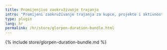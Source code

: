 ```yaml
---
title: Promijenjivo zaokruživanje trajanja
intro: "Promijeni zaokruživanje trajanja za kupce, projekte i aktivnosti"
type: plugin
lang: hr
permalink: /hr/store/glorpen-duration-bundle.html
---
```


{% include store/glorpen-duration-bundle.md %}
